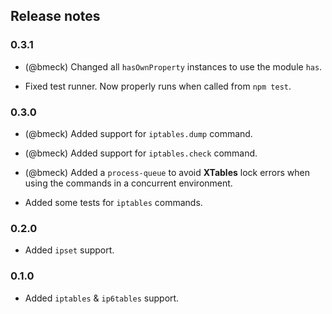 ## Release notes

### 0.3.1

- (@bmeck) Changed all `hasOwnProperty` instances to use the module `has`.

- Fixed test runner. Now properly runs when called from `npm test`.

### 0.3.0

- (@bmeck) Added support for `iptables.dump` command.

- (@bmeck) Added support for `iptables.check` command.

- (@bmeck) Added a `process-queue` to avoid **XTables** lock errors when using the commands
  in a concurrent environment.

- Added some tests for `iptables` commands.

### 0.2.0

- Added `ipset` support.

### 0.1.0

- Added `iptables` & `ip6tables` support.